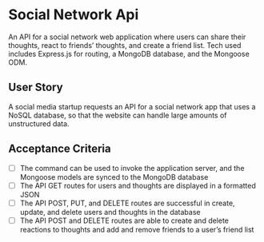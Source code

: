 # Social Network Api

An API for a social network web application where users can share their thoughts, react to friends’ thoughts, and create a friend list. Tech used includes Express.js for routing, a MongoDB database, and the Mongoose ODM.

## User Story

A social media startup requests an API for a social network app that uses a NoSQL database, so that the website can handle large amounts of unstructured data.

## Acceptance Criteria

- [ ] The command can be used to invoke the application server, and the Mongoose models are synced to the MongoDB database
- [ ] The API GET routes for users and thoughts are displayed in a formatted JSON
- [ ] The API POST, PUT, and DELETE routes are successful in create, update, and delete users and thoughts in the database
- [ ] The API POST and DELETE routes are able to create and delete reactions to thoughts and add and remove friends to a user’s friend list
